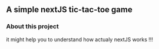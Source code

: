 ## A simple nextJS tic-tac-toe game

### About this project 

it might help you to understand how actualy nextJS works !!!
